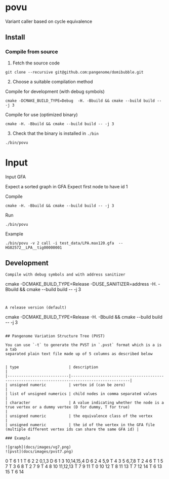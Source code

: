 # povu
Variant caller based on cycle equivalence

## Install

### Compile from source

1. Fetch the source code
```
git clone --recursive git@github.com:pangenome/domibubble.git
```

2. Choose a suitable compilation method

Compile for development (with debug symbols)
```
cmake -DCMAKE_BUILD_TYPE=Debug  -H. -Bbuild && cmake --build build -- -j 3
```

Compile for use (optimized binary)
```
cmake -H. -Bbuild && cmake --build build -- -j 3
```

3. Check that the binary is installed in `./bin`
```
./bin/povu
```

# Input
Input GFA

Expect a sorted graph in GFA
Expect first node to have id 1

Compile
```
cmake -H. -Bbuild && cmake --build build -- -j 3
```

Run
```
./bin/povu
```

Example
```
./bin/povu -v 2 call -i test_data/LPA.max120.gfa  --  HG02572__LPA__tig00000001
```

## Development

```
Compile with debug symbols and with address sanitizer
```
cmake -DCMAKE_BUILD_TYPE=Release -DUSE_SANITIZER=address  -H. -Bbuild && cmake --build build -- -j 3
```


A release version (default)
```
cmake -DCMAKE_BUILD_TYPE=Release -H. -Bbuild && cmake --build build -- -j 3
```

## Pangenome Variation Structure Tree (PVST)

You can use `-t` to generate the PVST in `.pvst` format which is a is a tab
separated plain text file made up of 5 columns as described below


| type                      | description                                                                                    |
|---------------------------|------------------------------------------------------------------------------------------------|
| unsigned numeric          | vertex id (can be zero)                                                                        |
| list of unsigned numerics | child nodes in comma separated values                                                          |
| character                 | A value indicating whether the node is a true vertex or a dummy vertex (D for dummy, T for true)                         |
| unsigned numeric          | the equivalence class of the vertex                                                            |
| unsigned numeric          | the id of the vertex in the GFA file (multiple different vertex ids can share the same GFA id) |

### Example

![graph](docs/images/vg7.png)
![pvst](docs/images/pvst7.png)

```
0       T   6   1
1       T   6   2
2   0,1,3   D   6   1
3   10,14,15,4  D   6   2
4   5,9 T   4   3
5   6,7,8   T   2   4
6       T   1   5
7       T   3   6
8       T   2   7
9       T   4   8
10  11,12,13    T   7   9
11      T   0   10
12      T   8   11
13      T   7   12
14      T   6   13
15      T   6   14

```
